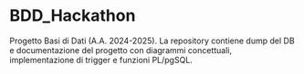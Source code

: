 # BDD_Hackathon
Progetto Basi di Dati (A.A. 2024-2025). La repository contiene dump del DB e documentazione del progetto con diagrammi concettuali, implementazione di trigger e funzioni PL/pgSQL.
